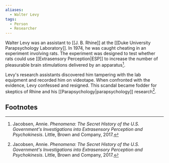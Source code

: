 ```yaml
---
aliases:
  - Walter Levy
tags:
  - Person
  - Researcher
---
```

Walter Levy was an assistant to [[J. B. Rhine]] at the [[Duke University Parapsychology Laboratory]]. In 1974, he was caught cheating in an experiment involving rats. The experiment was designed to test whether rats could use [[Extrasensory Perception|ESP]] to increase the number of pleasurable brain stimulations delivered by an apparatus[^1].

Levy's research assistants discovered him tampering with the lab equipment and recorded him on videotape. When confronted with the evidence, Levy confessed and resigned. This scandal became fodder for skeptics of Rhine and his [[Parapsychology|parapsychology]] research[^1].

## Footnotes
[^1]: Jacobsen, Annie. *Phenomena: The Secret History of the U.S. Government's Investigations into Extrasensory Perception and Psychokinesis*. Little, Brown and Company, 2017.
